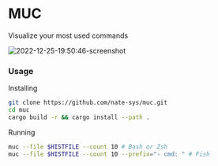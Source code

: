 # MUC
Visualize your most used commands  

![2022-12-25-19:50:46-screenshot](https://user-images.githubusercontent.com/96471299/209476133-d66301a3-8a5c-4c2d-9a09-ee67211f3b8f.png)

### Usage

Installing
```sh 
git clone https://github.com/nate-sys/muc.git
cd muc
cargo build -r && cargo install --path .
```

Running
```sh
muc --file $HISTFILE --count 10 # Bash or Zsh
muc --file $HISTFILE --count 10 --prefix="- cmd: " # Fish
```

